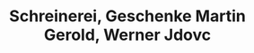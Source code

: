 ---
title: "Schreinerei, Geschenke Martin Gerold, Werner Jdovc"
url: /bayrischzell/schreinerei-geschenke-martin-gerold-werner-jdovc/
shop: Schreinerei
---